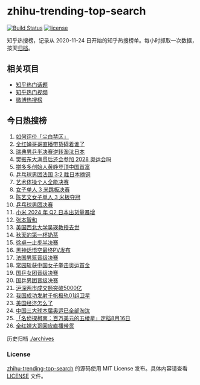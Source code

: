 # zhihu-trending-top-search

[![Build Status](https://github.com/justjavac/zhihu-trending-top-search/workflows/ci/badge.svg?branch=main)](https://github.com/justjavac/zhihu-trending-top-search/actions)
[![license](https://img.shields.io/github/license/justjavac/zhihu-trending-top-search)](https://github.com/justjavac/zhihu-trending-top-search/blob/main/LICENSE)

知乎热搜榜，记录从 2020-11-24 日开始的知乎热搜榜单。每小时抓取一次数据，按天[归档](./archives)。

## 相关项目

- [知乎热门话题](https://github.com/justjavac/zhihu-trending-hot-questions)
- [知乎热门视频](https://github.com/justjavac/zhihu-trending-hot-video)
- [微博热搜榜](https://github.com/justjavac/weibo-trending-hot-search)

## 今日热搜榜

<!-- BEGIN -->
<!-- 最后更新时间 Mon Aug 12 2024 21:14:46 GMT+0800 (China Standard Time) -->

1. [如何评价「尘白禁区」](https://www.zhihu.com/search?q=%E5%A6%82%E4%BD%95%E8%AF%84%E4%BB%B7%E3%80%8C%E5%B0%98%E7%99%BD%E7%A6%81%E5%8C%BA%E3%80%8D)
1. [全红婵哥哥直播带货碍着谁了](https://www.zhihu.com/search?q=%E5%85%A8%E7%BA%A2%E5%A9%B5%E5%93%A5%E5%93%A5%E7%9B%B4%E6%92%AD%E5%B8%A6%E8%B4%A7%E7%A2%8D%E7%9D%80%E8%B0%81%E4%BA%86)
1. [瑞典男乒半决赛逆转淘汰日本](https://www.zhihu.com/search?q=%E7%91%9E%E5%85%B8%E7%94%B7%E4%B9%92%E5%8D%8A%E5%86%B3%E8%B5%9B%E9%80%86%E8%BD%AC%E6%B7%98%E6%B1%B0%E6%97%A5%E6%9C%AC)
1. [樊振东大满贯后还会参加 2028 奥运会吗](https://www.zhihu.com/search?q=%E6%A8%8A%E6%8C%AF%E4%B8%9C%E5%A4%A7%E6%BB%A1%E8%B4%AF%E5%90%8E%E8%BF%98%E4%BC%9A%E5%8F%82%E5%8A%A0%202028%20%E5%A5%A5%E8%BF%90%E4%BC%9A%E5%90%97)
1. [拼多多创始人黄峥登顶中国首富](https://www.zhihu.com/search?q=%E6%8B%BC%E5%A4%9A%E5%A4%9A%E5%88%9B%E5%A7%8B%E4%BA%BA%E9%BB%84%E5%B3%A5%E7%99%BB%E9%A1%B6%E4%B8%AD%E5%9B%BD%E9%A6%96%E5%AF%8C)
1. [乒乓球男团法国 3:2 胜日本摘铜](https://www.zhihu.com/search?q=%E4%B9%92%E4%B9%93%E7%90%83%E7%94%B7%E5%9B%A2%E6%B3%95%E5%9B%BD%203%3A2%20%E8%83%9C%E6%97%A5%E6%9C%AC%E6%91%98%E9%93%9C)
1. [艺术体操个人全能决赛](https://www.zhihu.com/search?q=%E8%89%BA%E6%9C%AF%E4%BD%93%E6%93%8D%E4%B8%AA%E4%BA%BA%E5%85%A8%E8%83%BD%E5%86%B3%E8%B5%9B)
1. [女子单人 3 米跳板决赛](https://www.zhihu.com/search?q=%E5%A5%B3%E5%AD%90%E5%8D%95%E4%BA%BA%203%20%E7%B1%B3%E8%B7%B3%E6%9D%BF%E5%86%B3%E8%B5%9B)
1. [陈艺文女子单人 3 米板夺冠](https://www.zhihu.com/search?q=%E9%99%88%E8%89%BA%E6%96%87%E5%A5%B3%E5%AD%90%E5%8D%95%E4%BA%BA%203%20%E7%B1%B3%E6%9D%BF%E5%A4%BA%E5%86%A0)
1. [乒乓球男团决赛](https://www.zhihu.com/search?q=%E4%B9%92%E4%B9%93%E7%90%83%E7%94%B7%E5%9B%A2%E5%86%B3%E8%B5%9B)
1. [小米 2024 年 Q2 日本出货量暴增](https://www.zhihu.com/search?q=%E5%B0%8F%E7%B1%B3%202024%20%E5%B9%B4%20Q2%20%E6%97%A5%E6%9C%AC%E5%87%BA%E8%B4%A7%E9%87%8F%E6%9A%B4%E5%A2%9E)
1. [张本智和](https://www.zhihu.com/search?q=%E5%BC%A0%E6%9C%AC%E6%99%BA%E5%92%8C)
1. [美国西北大学吴瑛教授去世](https://www.zhihu.com/search?q=%E7%BE%8E%E5%9B%BD%E8%A5%BF%E5%8C%97%E5%A4%A7%E5%AD%A6%E5%90%B4%E7%91%9B%E6%95%99%E6%8E%88%E5%8E%BB%E4%B8%96)
1. [秋天的第一杯奶茶](https://www.zhihu.com/search?q=%E7%A7%8B%E5%A4%A9%E7%9A%84%E7%AC%AC%E4%B8%80%E6%9D%AF%E5%A5%B6%E8%8C%B6)
1. [徐卓一止步半决赛](https://www.zhihu.com/search?q=%E5%BE%90%E5%8D%93%E4%B8%80%E6%AD%A2%E6%AD%A5%E5%8D%8A%E5%86%B3%E8%B5%9B)
1. [黑神话悟空最终PV发布](https://www.zhihu.com/search?q=%E9%BB%91%E7%A5%9E%E8%AF%9D%E6%82%9F%E7%A9%BA%E6%9C%80%E7%BB%88PV%E5%8F%91%E5%B8%83)
1. [法国男篮晋级决赛](https://www.zhihu.com/search?q=%E6%B3%95%E5%9B%BD%E7%94%B7%E7%AF%AE%E6%99%8B%E7%BA%A7%E5%86%B3%E8%B5%9B)
1. [常园斩获中国女子拳击奥运首金](https://www.zhihu.com/search?q=%E5%B8%B8%E5%9B%AD%E6%96%A9%E8%8E%B7%E4%B8%AD%E5%9B%BD%E5%A5%B3%E5%AD%90%E6%8B%B3%E5%87%BB%E5%A5%A5%E8%BF%90%E9%A6%96%E9%87%91)
1. [国乒女团晋级决赛](https://www.zhihu.com/search?q=%E5%9B%BD%E4%B9%92%E5%A5%B3%E5%9B%A2%E6%99%8B%E7%BA%A7%E5%86%B3%E8%B5%9B)
1. [国乒男团晋级决赛](https://www.zhihu.com/search?q=%E5%9B%BD%E4%B9%92%E7%94%B7%E5%9B%A2%E6%99%8B%E7%BA%A7%E5%86%B3%E8%B5%9B)
1. [沪深两市成交额突破5000亿](https://www.zhihu.com/search?q=%E6%B2%AA%E6%B7%B1%E4%B8%A4%E5%B8%82%E6%88%90%E4%BA%A4%E9%A2%9D%E7%AA%81%E7%A0%B45000%E4%BA%BF)
1. [我国成功发射千帆极轨01组卫星](https://www.zhihu.com/search?q=%E6%88%91%E5%9B%BD%E6%88%90%E5%8A%9F%E5%8F%91%E5%B0%84%E5%8D%83%E5%B8%86%E6%9E%81%E8%BD%A801%E7%BB%84%E5%8D%AB%E6%98%9F)
1. [美国经济怎么了](https://www.zhihu.com/search?q=%E7%BE%8E%E5%9B%BD%E7%BB%8F%E6%B5%8E%E6%80%8E%E4%B9%88%E4%BA%86)
1. [中国三大球本届奥运已全部淘汰](https://www.zhihu.com/search?q=%E4%B8%AD%E5%9B%BD%E4%B8%89%E5%A4%A7%E7%90%83%E6%9C%AC%E5%B1%8A%E5%A5%A5%E8%BF%90%E5%B7%B2%E5%85%A8%E9%83%A8%E6%B7%98%E6%B1%B0)
1. [「名侦探柯南：百万美元的五棱星」定档8月16日](https://www.zhihu.com/search?q=%E3%80%8C%E5%90%8D%E4%BE%A6%E6%8E%A2%E6%9F%AF%E5%8D%97%EF%BC%9A%E7%99%BE%E4%B8%87%E7%BE%8E%E5%85%83%E7%9A%84%E4%BA%94%E6%A3%B1%E6%98%9F%E3%80%8D%E5%AE%9A%E6%A1%A38%E6%9C%8816%E6%97%A5)
1. [全红婵大哥回应直播带货](https://www.zhihu.com/search?q=%E5%85%A8%E7%BA%A2%E5%A9%B5%E5%A4%A7%E5%93%A5%E5%9B%9E%E5%BA%94%E7%9B%B4%E6%92%AD%E5%B8%A6%E8%B4%A7)

<!-- END -->

历史归档 [./archives](./archives)

### License

[zhihu-trending-top-search](https://github.com/justjavac/zhihu-trending-top-search) 的源码使用 MIT License
发布。具体内容请查看 [LICENSE](./LICENSE) 文件。

